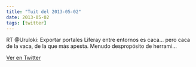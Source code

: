 ```yaml
---
title: "Tuit del 2013-05-02"
date: 2013-05-02
tags: [twitter]
---
```


RT @Uruloki: Exportar portales Liferay entre entornos es caca... pero caca de la vaca, de la que más apesta. Menudo despropósito de herrami…



[Ver en Twitter](https://twitter.com/i/web/status/330097489690624000)
